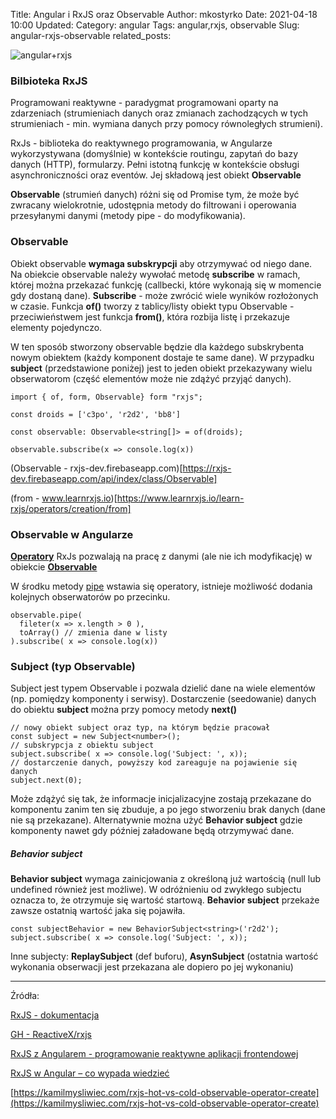 Title: Angular i RxJS oraz Observable
Author: mkostyrko
Date: 2021-04-18 10:00
Updated:
Category: angular
Tags: angular,rxjs, observable
Slug: angular-rxjs-observable
related_posts:

![angular+rxjs](https://miro.medium.com/max/5872/1*rcewo8BQLzUc_fI-_O7S_w.png)

### Bilbioteka RxJS

Programowani reaktywne - paradygmat programowani oparty na zdarzeniach (strumieniach danych oraz zmianach zachodzących w tych strumieniach - min. wymiana danych przy pomocy równoległych strumieni).

RxJs - biblioteka do reaktywnego programowania, w Angularze wykorzystywana (domyślnie) w kontekście routingu, zapytań do bazy danych (HTTP), formularzy. Pełni istotną funkcję w kontekście obsługi asynchroniczności oraz eventów. Jej składową jest obiekt **Observable**

**Observable** (strumień danych) różni się od Promise tym, że może być zwracany wielokrotnie, udostępnia metody do filtrowani i operowania przesyłanymi danymi (metody pipe -  do modyfikowania).


### Observable

Obiekt observable **wymaga subskrypcji** aby otrzymywać od niego dane. Na obiekcie observable należy wywołać metodę **subscribe** w ramach, której można przekazać funkcję (callbecki, które wykonają się w momencie gdy dostaną dane). **Subscribe** - może zwrócić wiele wyników rozłożonych w czasie.
Funkcja **of()** tworzy z tablicy/listy obiekt typu Observable - przeciwieństwem jest funkcja **from()**, która rozbija listę i przekazuje elementy pojedynczo.

W ten sposób stworzony observable będzie dla każdego subskrybenta nowym obiektem (każdy komponent dostaje te same dane). W przypadku **subject** (przedstawione poniżej) jest to jeden obiekt przekazywany wielu obserwatorom (część elementów może nie zdążyć przyjąć danych).

    import { of, form, Observable} form "rxjs";

    const droids = ['c3po', 'r2d2', 'bb8']

    const observable: Observable<string[]> = of(droids);

    observable.subscribe(x => console.log(x))


(Observable - rxjs-dev.firebaseapp.com)[https://rxjs-dev.firebaseapp.com/api/index/class/Observable]


(from - www.learnrxjs.io)[https://www.learnrxjs.io/learn-rxjs/operators/creation/from]


### Observable w Angularze

[**Operatory**](https://rxjs-dev.firebaseapp.com/guide/operators) RxJs pozwalają na pracę z danymi (ale nie ich modyfikację) w obiekcie [**Observable**](https://rxjs-dev.firebaseapp.com/guide/observable)

W środku metody [pipe](https://rxjs-dev.firebaseapp.com/api/index/function/pipe) wstawia się operatory, istnieje możliwość dodania kolejnych obserwatorów po przecinku.


    observable.pipe(
      fileter(x => x.length > 0 ),
      toArray() // zmienia dane w listy
    ).subscribe( x => console.log(x))

### Subject (typ Observable)

Subject jest typem Observable i pozwala dzielić dane na wiele elementów (np. pomiędzy komponenty i serwisy).
Dostarczenie (seedowanie) danych do obiektu **subject** można przy pomocy metody **next()**

    // nowy obiekt subject oraz typ, na którym będzie pracował
    const subject = new Subject<number>();
    // subskrypcja z obiektu subject
    subject.subscribe( x => console.log('Subject: ', x));
    // dostarczenie danych, powyższy kod zareaguje na pojawienie się danych
    subject.next(0);

Może zdążyć się tak, że informacje inicjalizacyjne zostają przekazane do komponentu zanim ten się zbuduje, a po jego stworzeniu brak danych (dane nie są przekazane). Alternatywnie można użyć **Behavior subject** gdzie komponenty nawet gdy później załadowane będą otrzymywać dane.

##### Behavior subject

**Behavior subject** wymaga zainicjowania z określoną już wartością (null lub undefined również jest możliwe). W odróżnieniu od zwykłego subjectu oznacza to, że otrzymuje się wartość startową. **Behavior subject** przekaże zawsze ostatnią wartość jaka się pojawiła.

    const subjectBehavior = new BehaviorSubject<string>('r2d2');
    subject.subscribe( x => console.log('Subject: ', x));

Inne subjecty: **ReplaySubject** (def buforu), **AsynSubject** (ostatnia wartość wykonania obserwacji jest przekazana ale dopiero po jej wykonaniu)


---

Źródła:

[RxJS - dokumentacja](https://rxjs-dev.firebaseapp.com/guide/overview)

[GH - ReactiveX/rxjs](https://github.com/ReactiveX/rxjs)


[RxJS z Angularem - programowanie reaktywne aplikacji frontendowej](shorturl.at/nqP46)


[RxJS w Angular – co wypada wiedzieć](https://www.angular.love/2018/07/04/rxjs-w-angular-co-wypada-wiedziec/)

[https://kamilmysliwiec.com/rxjs-hot-vs-cold-observable-operator-create](https://kamilmysliwiec.com/rxjs-hot-vs-cold-observable-operator-create)